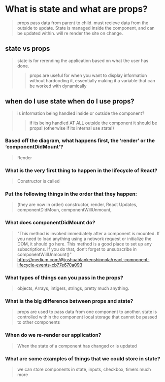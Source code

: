 # What is state and what are props?

>props pass data from parent to child. must recieve data from the outside to update. State is managed inside the component, and can be updated within.  will re render the site on change.

## state vs props
>state is for rerending the application based on what the user has done. 
> > props are useful for when you want to display information without hardcoding it, essentially making it a variable that can be worked with dynamically

## when do I use state when do I use props?

>is information being handled inside or outside the component?
> > if its being handled AT ALL outside the component it should be props! (otherwise if its internal use state!)

### Based off the diagram, what happens first, the ‘render’ or the ‘componentDidMount’?

>Render

### What is the very first thing to happen in the lifecycle of React?

>Constructor is called

### Put the following things in the order that they happen:

>(they are now in order) constructor, render, React Updates, componentDidMoun, componentWillUnmount,

### What does componentDidMount do?

>"This method is invoked immediately after a component is mounted. If you need to load anything using a network request or initialize the DOM, it should go here. This method is a good place to set up any subscriptions. If you do that, don’t forget to unsubscribe in componentWillUnmount()"
<https://medium.com/@joshuablankenshipnola/react-component-lifecycle-events-cb77e670a093>

### What types of things can you pass in the props?

>objects, Arrays, intigers, strings, pretty much anything.

### What is the big difference between props and state?

>props are used to pass data from one component to another. state is controlled within the component local storage that cannot be passed to other components

### When do we re-render our application?

>When the state of a component has changed or is updated

### What are some examples of things that we could store in state?

>we can store components in state, inputs, checkbox, timers much more